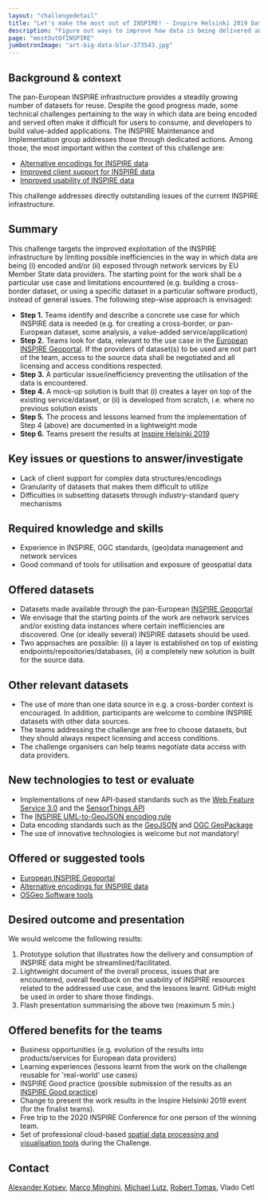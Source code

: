 ```yaml
---
layout: "challengedetail"
title: "Let's make the most out of INSPIRE! - Inspire Helsinki 2019 Data Challenge"
description: "Figure out ways to improve how data is being delivered and encoded in particular use cases (e.g. building a cross-border dataset, or using a specific dataset in a particular software product)"
page: "mostOutOfINSPIRE"
jumbotronImage: "art-big-data-blur-373543.jpg"
---
```



## Background & context

The pan-European INSPIRE infrastructure provides a steadily growing number of datasets for reuse. Despite the good progress made, some technical challenges pertaining to the way in which data are being encoded and served often make it difficult for users to consume, and developers to build value-added applications. The INSPIRE Maintenance and Implementation group addresses those through dedicated actions. Among those, the most important within the context of this challenge are:
- [Alternative encodings for INSPIRE data](https://github.com/INSPIRE-MIF/2017.2)
- [Improved client support for INSPIRE data](https://github.com/INSPIRE-MIF/caniuse)
- [Improved usability of INSPIRE data](https://webgate.ec.europa.eu/fpfis/wikis/display/InspireMIG/Action+2019.2%3A+Improving+accessibility+of+data+sets+through+network+services)

This challenge addresses directly outstanding issues of the current INSPIRE infrastructure.

## Summary
This challenge targets the improved exploitation of the INSPIRE infrastructure by limiting possible inefficiencies in the way in which data are being (i) encoded and/or (ii) exposed through network services by EU Member State data providers. The starting point for the work shall be a particular use case and limitations encountered (e.g. building a cross-border dataset, or using a specific dataset in a particular software product), instead of general issues. The following step-wise approach is envisaged:

- **Step 1.** Teams identify and describe a concrete use case for which INSPIRE data is needed (e.g. for creating a cross-border, or pan-European dataset, some analysis, a value-added service/application)
- **Step 2.** Teams look for data, relevant to the use case in the [European INSPIRE Geoportal](http://inspire-geoportal.ec.europa.eu/). If the providers of dataset(s) to be used are not part of the team, access to the source data shall be negotiated and all licensing and access conditions respected.
- **Step 3.** A particular issue/inefficiency preventing the utilisation of the data is encountered.
- **Step 4.** A mock-up solution is built that (i) creates a layer on top of the existing service/dataset, or (ii) is developed from scratch, i.e. where no previous solution exists
- **Step 5.** The process and lessons learned from the implementation of Step 4 (above) are documented in a lightweight mode
- **Step 6.** Teams present the results at [Inspire Helsinki 2019](https://www.inspire-helsinki-2019.fi/)

## Key issues or questions to answer/investigate

- Lack of client support for complex data structures/encodings
- Granularity of datasets that makes them difficult to utilize
- Difficulties in subsetting datasets through industry-standard query mechanisms

## Required knowledge and skills

- Experience in INSPIRE, OGC standards, (geo)data management and network services
- Good command of tools for utilisation and exposure of geospatial data

## Offered datasets

- Datasets made available through the pan-European [INSPIRE Geoportal](http://inspire-geoportal.ec.europa.eu/)
- We envisage that the starting points of the work are network services and/or existing data instances where certain inefficiencies are discovered. One (or ideally several) INSPIRE datasets should be used.
- Two approaches are possible: (i) a layer is established on top of existing endpoints/repositories/databases, (ii) a completely new solution is built for the source data.

## Other relevant datasets
- The use of more than one data source in e.g. a cross-border context is encouraged. In addition, participants are welcome to combine INSPIRE datasets with other data sources.
- The teams addressing the challenge are free to choose datasets, but they should always respect licensing and access conditions.
- The challenge organisers can help teams negotiate data access with data providers.

## New technologies to test or evaluate
- Implementations of new API-based standards such as the [Web Feature Service 3.0](https://github.com/opengeospatial/WFS_FES) and the [SensorThings API](https://www.opengeospatial.org/standards/sensorthings)
- The [INSPIRE UML-to-GeoJSON encoding rule](https://github.com/INSPIRE-MIF/2017.2/blob/master/GeoJSON/geojson-encoding-rule.md)
- Data encoding standards such as the [GeoJSON](https://tools.ietf.org/html/rfc7946) and [OGC GeoPackage](https://www.geopackage.org/)
- The use of innovative technologies is welcome but not mandatory!

## Offered or suggested tools

- [European INSPIRE Geoportal](http://inspire-geoportal.ec.europa.eu/)
- [Alternative encodings for INSPIRE data](https://github.com/INSPIRE-MIF/2017.2)
- [OSGeo Software tools](https://www.osgeo.org/)

## Desired outcome and presentation

We would welcome the following results:

1. Prototype solution that illustrates how the delivery and consumption of INSPIRE data might be streamlined/facilitated.
2. Lightweight document of the overall process, issues that are encountered, overall feedback on the usability of INSPIRE resources related to the addressed use case, and the lessons learnt. GitHub might be used in order to share those findings.
3. Flash presentation summarising the above two (maximum 5 min.)

## Offered benefits for the teams
- Business opportunities (e.g. evolution of the results into products/services for European data providers)
- Learning experiences (lessons learnt from the work on the challenge reusable for 'real-world' use cases)
- INSPIRE Good practice (possible submission of the results as an [INSPIRE Good practice](https://inspire.ec.europa.eu/portfolio/good-practice-library))
- Change to present the work results in the Inspire Helsinki 2019 event (for the finalist teams).
- Free trip to the 2020 INSPIRE Conference for one person of the winning team.
- Set of professional cloud-based [spatial data processing and visualisation tools](./tools.html) during the Challenge.

## Contact
[Alexander Kotsev](https://github.com/alexanderkotsev), [Marco Minghini](https://github.com/MarcoMinghini), [Michael Lutz](https://github.com/michellutz), [Robert Tomas](https://github.com/RobertTomas71), Vlado Cetl
